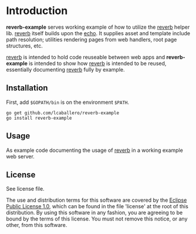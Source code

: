 # Introduction

**reverb-example** serves working example of how to utilize the [reverb](https://github.com/lcaballero/reverb)
helper lib.  [reverb](https://github.com/lcaballero/reverb) itself builds upon the [echo](http://echo.labstack.com).  It supplies asset
and template include path resolution; utilities rendering pages from
web handlers, root page structures, etc.

[reverb](https://github.com/lcaballero/reverb) is intended to hold code reuseable between web apps and
**reverb-example** is intended to show how [reverb](https://github.com/lcaballero/reverb) is intended to be
reused, essentially documenting [reverb](https://github.com/lcaballero/reverb) fully by example.

## Installation

First, add `$GOPATH/bin` is on the environment `$PATH`.

    go get github.com/lcaballero/reverb-example
    go install reverb-example

## Usage

As example code documenting the usage of [reverb](https://github.com/lcaballero/reverb) in a working example
web server.

## License

See license file.

The use and distribution terms for this software are covered by the
[Eclipse Public License 1.0](http://opensource.org/licenses/eclipse-1.0.txt), which can be found in the file 'license'
at the root of this distribution. By using this software in any
fashion, you are agreeing to be bound by the terms of this
license. You must not remove this notice, or any other, from this
software.
